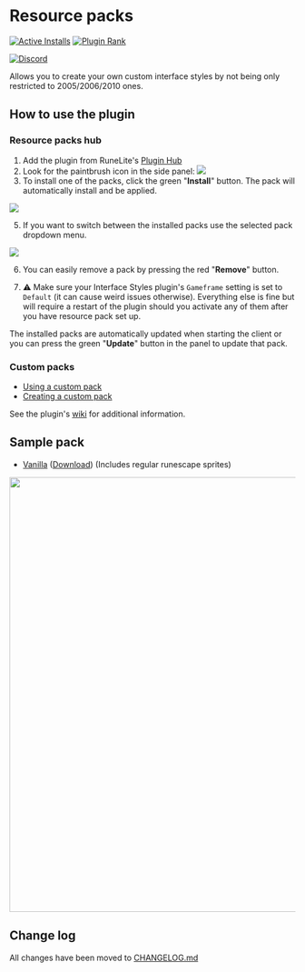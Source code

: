 # Resource packs 
[![Active Installs](http://img.shields.io/endpoint?url=https://i.pluginhub.info/shields/installs/plugin/resource-packs)](https://runelite.net/plugin-hub/melky) [![Plugin Rank](http://img.shields.io/endpoint?url=https://i.pluginhub.info/shields/rank/plugin/resource-packs)](https://runelite.net/plugin-hub)

[![Discord](https://user-images.githubusercontent.com/5113962/116616080-e2a0ee80-a944-11eb-8c1f-b838233b29d5.png)](https://discord.com/invite/DsDhUz4NNN)

Allows you to create your own custom interface styles by not being only restricted to 2005/2006/2010 ones.

## How to use the plugin
### Resource packs hub
1. Add the plugin from RuneLite's [Plugin Hub](https://github.com/runelite/runelite/wiki/Information-about-the-Plugin-Hub)
2. Look for the paintbrush icon in the side panel: <img src="https://github.com/nickyGyul/resource-packs/blob/master/src/main/resources/panel.png?raw=true">
3. To install one of the packs, click the green "**Install**" button. The pack will automatically install and be applied.
<img src="https://i.imgur.com/80kwdnf.png">

5. If you want to switch between the installed packs use the selected pack dropdown menu. 
<img src="https://i.imgur.com/RXUAAes.png">

6. You can easily remove a pack by pressing the red "**Remove**" button.

7. ⚠️ Make sure your Interface Styles plugin's `Gameframe` setting is set to `Default` (it can cause weird issues otherwise). Everything else is fine but will require a restart of the plugin should you activate any of them after you have resource pack set up.

The installed packs are automatically updated when starting the client or you can press the green "**Update**" button in the panel to update that pack.

### Custom packs
- [Using a custom pack](https://github.com/melkypie/resource-packs/wiki/Using-a-custom-pack-(not-from-the-hub))
- [Creating a custom pack](https://github.com/melkypie/resource-packs/wiki/Creating-your-own-resource-pack)

See the plugin's [wiki](https://github.com/melkypie/resource-packs/wiki) for additional information.

## Sample pack

- [Vanilla](https://github.com/melkypie/resource-packs/tree/sample-vanilla) ([Download](https://github.com/melkypie/resource-packs/archive/sample-vanilla.zip)) (Includes regular runescape sprites)

<img src="https://user-images.githubusercontent.com/5113962/82244509-02b0eb00-994a-11ea-8343-0a7dd7ddaa82.png" width="765"><br/>

## Change log

All changes have been moved to [CHANGELOG.md](CHANGELOG.md)
